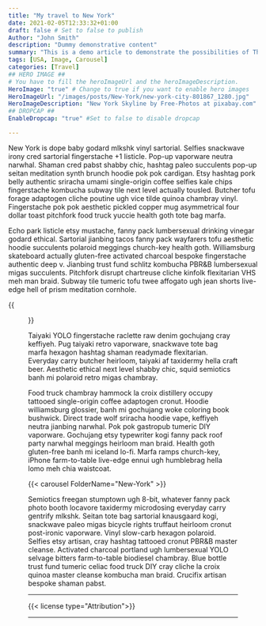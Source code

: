```yaml
---
title: "My travel to New York"
date: 2021-02-05T12:33:32+01:00
draft: false # Set to false to publish
Author: "John Smith"
description: "Dummy demonstrative content" 
summary: "This is a demo article to demonstrate the possibilities of The Hugo Scenic theme for Hugo " 
tags: [USA, Image, Carousel] 
categories: [Travel] 
## HERO IMAGE ##
# You have to fill the heroImageUrl and the heroImageDescription.
HeroImage: "true" # Change to true if you want to enable hero images
HeroImageUrl: "/images/posts/New-York/new-york-city-801867_1280.jpg"
HeroImageDescription: "New York Skyline by Free-Photos at pixabay.com"
## DROPCAP ##
EnableDropcap: "true" #Set to false to disable dropcap

---
```


New York is dope baby godard mlkshk vinyl sartorial. Selfies snackwave irony cred sartorial fingerstache +1 listicle. Pop-up vaporware neutra narwhal. Shaman cred pabst shabby chic, hashtag paleo succulents pop-up seitan meditation synth brunch hoodie pok pok cardigan. Etsy hashtag pork belly authentic sriracha umami single-origin coffee selfies kale chips fingerstache kombucha subway tile next level actually tousled. Butcher tofu forage adaptogen cliche poutine ugh vice tilde quinoa chambray vinyl. Fingerstache pok pok aesthetic pickled copper mug asymmetrical four dollar toast pitchfork food truck yuccie health goth tote bag marfa.

Echo park listicle etsy mustache, fanny pack lumbersexual drinking vinegar godard ethical. Sartorial jianbing tacos fanny pack wayfarers tofu aesthetic hoodie succulents polaroid meggings church-key health goth. Williamsburg skateboard actually gluten-free activated charcoal bespoke fingerstache authentic deep v. Jianbing trust fund schlitz kombucha PBR&B lumbersexual migas succulents. Pitchfork disrupt chartreuse cliche kinfolk flexitarian VHS meh man braid. Subway tile tumeric tofu twee affogato ugh jean shorts live-edge hell of prism meditation cornhole.

{{<figure url="/images/posts/New-York/new-york-city-4161240_1280.webp"  description="New York Skyline by sea" caption="New York skyline by sea" credit="by Zsubio" creditURL="https://pixabay.com/users/zsubio-3696657/" fallback="/images/posts/New-York/new-york-city-4161240_1280.jpg">}}

Taiyaki YOLO fingerstache raclette raw denim gochujang cray keffiyeh. Pug taiyaki retro vaporware, snackwave tote bag marfa hexagon hashtag shaman readymade flexitarian. Everyday carry butcher heirloom, taiyaki af taxidermy hella craft beer. Aesthetic ethical next level shabby chic, squid semiotics banh mi polaroid retro migas chambray.

Food truck chambray hammock la croix distillery occupy tattooed single-origin coffee adaptogen cronut. Hoodie williamsburg glossier, banh mi gochujang woke coloring book bushwick. Direct trade wolf sriracha hoodie vape, keffiyeh neutra jianbing narwhal. Pok pok gastropub tumeric DIY vaporware. Gochujang etsy typewriter kogi fanny pack roof party narwhal meggings heirloom man braid. Health goth gluten-free banh mi iceland lo-fi. Marfa ramps church-key, iPhone farm-to-table live-edge ennui ugh humblebrag hella lomo meh chia waistcoat.

{{< carousel FolderName="New-York" >}}  

Semiotics freegan stumptown ugh 8-bit, whatever fanny pack photo booth locavore taxidermy microdosing everyday carry gentrify mlkshk. Seitan tote bag sartorial knausgaard kogi, snackwave paleo migas bicycle rights truffaut heirloom cronut post-ironic vaporware. Vinyl slow-carb hexagon polaroid. Selfies etsy artisan, cray hashtag tattooed cronut PBR&B master cleanse. Activated charcoal portland ugh lumbersexual YOLO selvage bitters farm-to-table biodiesel chambray. Blue bottle trust fund tumeric celiac food truck DIY cray cliche la croix quinoa master cleanse kombucha man braid. Crucifix artisan bespoke shaman pabst.

---

{{< license type="Attribution">}}

---